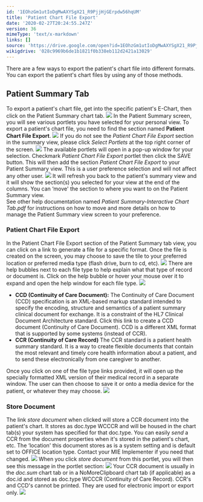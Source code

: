 ```yaml
---
id: '1EOhzGm1utIoDgMwAXYSgX21_R9PjjHjGErpdw56hqUM'
title: 'Patient Chart File Export'
date: '2020-02-27T20:24:55.247Z'
version: 36
mimeType: 'text/x-markdown'
links: []
source: 'https://drive.google.com/open?id=1EOhzGm1utIoDgMwAXYSgX21_R9PjjHjGErpdw56hqUM'
wikigdrive: '028c9969b6de1b1821f0b338eb112d2421a13029'
---
```

There are a few ways to export the patient's chart file into different formats. You can export the patient's chart files by using any of those methods.

## Patient Summary Tab

To export a patient's chart file, get into the specific patient's E-Chart, then click on the Patient Summary chart tab.
![](../patient-chart-file-export.assets/e3548571b661aeff7315c043a82ae449.png)
In the Patient Summary screen, you will see various portlets you have selected for your personal view. To export a patient's chart file, you need to find the section named **Patient Chart File Export**.
![](../patient-chart-file-export.assets/9a17d4af9c2f00302f7f03b932c512d8.png)
If you do not see the *Patient Chart File Export* section in the summary view, please click *Select Portlets* at the top right corner of the screen.
![](../patient-chart-file-export.assets/e073c1e548e85fd7ce0e1ed081e00b22.png)
The available portlets will open in a pop-up window for your selection. Checkmark *Patient Chart File Export* portlet then click the SAVE button. This will then add the section *Patient Chart File Export* to your Patient Summary view. This is a user preference selection and will not affect any other user.
![](../patient-chart-file-export.assets/133b600beaee9898e4bb00b054c004b5.png)
It will refresh you back to the patient's summary view and it will show the section(s) you selected for your view at the end of the columns. You can ‘move' the section to where you want to on the Patient Summary view.  
See other help documentation named *Patient Summary-Interactive Chart Tab.pdf* for instructions on how to move and more details on how to manage the Patient Summary view screen to your preference.

### Patient Chart File Export

In the Patient Chart File Export section of the Patient Summary tab view, you can click on a link to generate a file for a specific format. Once the file is created on the screen, you may choose to save the tile to your preferred location or preferred media type (flash drive, burn to cd, etc).
![](../patient-chart-file-export.assets/6b32f446ae07bf306a2910f19d973d4c.png)
There are help bubbles next to each file type to help explain what that type of record or document is. Click on the help bubble or hover your mouse over it to expand and open the help window for each file type.
![](../patient-chart-file-export.assets/00af5e89959b7c137ae241a95bc0b083.png)

* <strong>CCD (Continuity of Care Document):</strong> The Continuity of Care Document (CCD) specification is an XML-based markup standard intended to specify the encoding, structure and semantics of a patient summary clinical document for exchange. It is a constraint of the HL7 Clinical Document Architecture standard. Click this link to create a CCD document (Continuity of Care Document). CCD is a different XML format that is supported by some systems (instead of CCR).
* <strong>CCR (Continuity of Care Record)</strong> The CCR standard is a patient health summary standard. It is a way to create flexible documents that contain the most relevant and timely core health information about a patient, and to send these electronically from one caregiver to another.

Once you click on one of the file type links provided, it will open up the specially formatted XML version of their medical record in a separate window. The user can then choose to save it or onto a media device for the patient, or whatever they may choose.
![](../patient-chart-file-export.assets/bfe5596e2412e02f8f4bdede6bfd4636.png)

### Store Document

The link *store document* when clicked will store a CCR document into the patient's chart. It stores as doc.type WCCCR and will be housed in the chart tab(s) your system has specified for that doc.type. You can easily *send* a CCR from the document properties when it's stored in the patient's chart, etc. The ‘location' this document stores as is a system setting and is default set to OFFICE location type. Contact your MIE Implementer if you need that changed.
![](../patient-chart-file-export.assets/ba2a19ded03f3c6b0a9a2fc63f3d2800.png)
When you click *store document* from this portlet, you will then see this message in the portlet section:
![](../patient-chart-file-export.assets/5f72b2c035089ba15a0eec1fe853d234.png)
Your CCR document is usually in the *doc.sum* chart tab or in a NoMoreClipboard chart tab (if applicable) as a doc.id and stored as doc.type WCCCR (Continuity of Care Record). CCR's and CCD's cannot be printed. They are used for electronic import or export only.
![](../patient-chart-file-export.assets/da68a49e2103bfec833a8db657c853a6.png)
